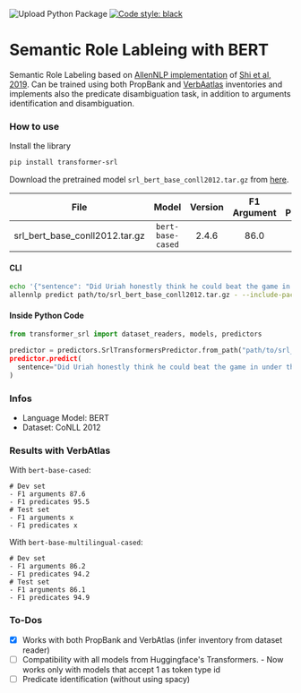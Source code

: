 ![Upload Python Package](https://github.com/Riccorl/srl-bert-verbatlas/workflows/Upload%20Python%20Package/badge.svg)
[![Code style: black](https://img.shields.io/badge/code%20style-black-000000.svg)](https://github.com/psf/black)

# Semantic Role Lableing with BERT

Semantic Role Labeling based on [AllenNLP implementation](https://demo.allennlp.org/semantic-role-labeling) of [Shi et al, 2019](https://arxiv.org/abs/1904.05255). Can be trained using both PropBank and [VerbAatlas](http://verbatlas.org/) inventories and implements also the predicate disambiguation task, in addition to arguments identification and disambiguation.

### How to use

Install the library

```bash
pip install transformer-srl
```

Download the pretrained model `srl_bert_base_conll2012.tar.gz` from [here](https://www.dropbox.com/s/4tes6ypf2do0feb/srl_bert_base_conll2012.tar.gz).

| File | Model | Version | F1 Argument | F1 Predicate |
| :---: | :---: | :---: | :---: | :---: |
| srl_bert_base_conll2012.tar.gz | `bert-base-cased` | 2.4.6 | 86.0 | 95.5 | 

#### CLI

```bash
echo '{"sentence": "Did Uriah honestly think he could beat the game in under three hours?"}' | \
allennlp predict path/to/srl_bert_base_conll2012.tar.gz - --include-package transformer_srl
```

#### Inside Python Code

```python
from transformer_srl import dataset_readers, models, predictors

predictor = predictors.SrlTransformersPredictor.from_path("path/to/srl_bert_base_conll2012.tar.gz, "transformer_srl")
predictor.predict(
  sentence="Did Uriah honestly think he could beat the game in under three hours?"
)
```

### Infos

- Language Model: BERT
- Dataset: CoNLL 2012

### Results with VerbAtlas

With `bert-base-cased`:
```
# Dev set
- F1 arguments 87.6
- F1 predicates 95.5
# Test set
- F1 arguments x
- F1 predicates x
```

With `bert-base-multilingual-cased`:
```
# Dev set
- F1 arguments 86.2
- F1 predicates 94.2
# Test set
- F1 arguments 86.1
- F1 predicates 94.9
```

### To-Dos

- [x] Works with both PropBank and VerbAtlas (infer inventory from dataset reader)
- [ ] Compatibility with all models from Huggingface's Transformers.
        - Now works only with models that accept 1 as token type id 
- [ ] Predicate identification (without using spacy)
